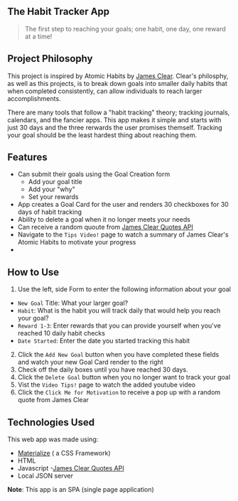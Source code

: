 

## The Habit Tracker App

>The first step to reaching your goals; one habit, one day, one reward at a time!

## Project Philosophy

This project is inspired by Atomic Habits by [James Clear](https://jamesclear.com/). Clear's philosphy, as well as this projects, is to break down goals into smaller daily habits that when completed consistently, can allow individuals to reach larger accomplishments. 

There are many tools that follow a "habit tracking" theory; tracking journals, calendars, and the fancier apps. This app makes it simple and starts with just 30 days and the three rerwards the user promises themself. Tracking your goal should be the least hardest thing about reaching them.


## Features
- Can submit their goals using the Goal Creation form
    - Add your goal title 
    - Add your "why"
    - Set your rewards
- App creates a Goal Card for the user and renders 30 checkboxes for 30 days of habit tracking
- Ability to delete a goal when it no longer meets your needs
- Can receive a random quoute from [James Clear Quotes API](https://quoteclear.web.app/) 
- Navigate to the `Tips Video!` page to watch a summary of James Clear's Atomic Habits to motivate your progress
- 

## How to Use

1. Use the left, side Form to enter the following information about your goal
  - `New Goal` Title: What your larger goal?
  - `Habit`: What is the habit you will track daily that would help you reach your goal?
  - `Reward 1-3`: Enter rewards that you can provide yourself when you've reached 10 daily habit checks
  - `Date Started`: Enter the date you started tracking this habit
2. Click the `Add New Goal` button when you have completed these fields and watch your new Goal Card render to the right
3. Check off the daily boxes until you have reached 30 days.
4. Click the `Delete Goal` button when you no longer want to track your goal
5. Vist the `Video Tips!` page to watch the added youtube video
6. Click the `Click Me for Motivation` to receive a pop up with a random quote from James Clear


## Technologies Used

This web app was made using:
- [Materialize](https://materializecss.com/) ( a CSS Framework)
- HTML
- Javascript 
-[James Clear Quotes API](https://quoteclear.web.app/) 
- Local JSON server

**Note**: This app is an SPA (single page application)

